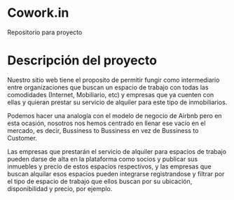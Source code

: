 # Cowork.in
Repositorio para proyecto


# Descripción del proyecto
Nuestro sitio web tiene el proposito de permitir fungir como intermediario entre organizaciones que buscan un espacio de trabajo con todas las comodidades (Internet, Mobiliario, etc) y empresas que ya cuenten con ellas y quieran prestar su servicio de alquiler para este tipo de inmobiliarios. 

Podemos hacer una analogía con el modelo de negocio de Airbnb pero en esta ocasión, nosotros nos hemos centrado en llenar ese vacío en el mercado, es decir, Bussiness to Bussiness en vez de Bussiness to Customer.

Las empresas que prestarán el servicio de alquiler para espacios de trabajo pueden darse de alta en la plataforma como socios y publicar sus inmuebles y precio de estos espacios respectivos, y las empresas que buscan alquilar esos espacios pueden integrarse registrandose y filtrar por el tipo de espacio de trabajo que ellos buscan por su ubicación, disponibilidad y precio, por ejemplo. 
